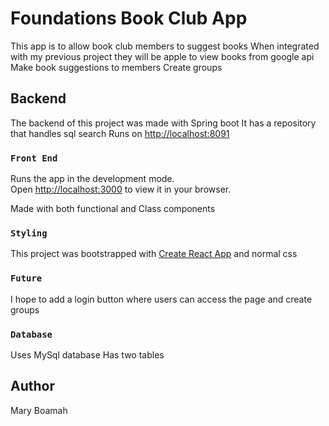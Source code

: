 # Foundations Book Club App
This app is to allow book club members to suggest books
When integrated with my previous project they will be apple to view books from google api
Make book suggestions to members
Create groups

## Backend

The backend of this project was made with Spring boot
It has a repository that handles sql search
Runs on  [http://localhost:8091](http://localhost:3000)
### `Front End `

Runs the app in the development mode.\
Open [http://localhost:3000](http://localhost:3000) to view it in your browser.

Made with both functional and Class components

### `Styling`

This project was bootstrapped with [Create React App](https://github.com/facebook/create-react-app) and normal css


### `Future`

I hope to add a login button where users can access the page and create groups




### `Database`

Uses MySql database
Has two tables


## Author

Mary Boamah

